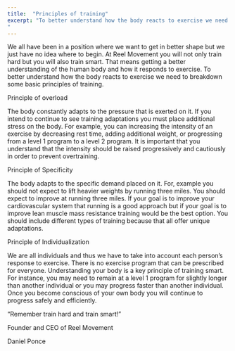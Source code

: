 ```yaml
---
title:  "Principles of training"
excerpt: "To better understand how the body reacts to exercise we need to breakdown some basic principles of... 
"
---
```



We all have been in a position where we want to get in better shape but we just have no idea where to begin. At Reel Movement you will not only train hard but you will also train smart. That means getting a better understanding of the human body and how it responds to exercise. To better understand how the body reacts to exercise we need to breakdown some basic principles of training. 


Principle of overload

The body constantly adapts to the pressure that is exerted on it. If you intend to continue to see training adaptations you must place additional stress on the body. For example, you can increasing the intensity of an exercise by decreasing rest time, adding additional weight, or progressing from a level 1 program to a level 2 program. It is important that you understand that the intensity should be raised progressively and cautiously in order to prevent overtraining.

Principle of Specificity

The body adapts to the specific demand placed on it. For, example you should not expect to lift heavier weights by running three miles. You should expect to improve at running three miles. If your goal is to improve your cardiovascular system that running is a good approach but if your goal is to improve lean muscle mass resistance training would be the best option. You should include different types of training because that all offer unique adaptations.

Principle of Individualization

We are all individuals and thus we have to take into account each person’s response to exercise. There is no exercise program that can be prescribed for everyone. Understanding your body is a key principle of training smart. For instance, you may need to remain at a level 1 program for slightly longer than another individual or you may progress faster than another individual. Once you become conscious of your own body you will continue to progress safely and efficiently. 

 “Remember train hard and train smart!”

Founder and CEO of Reel Movement
 
Daniel Ponce
